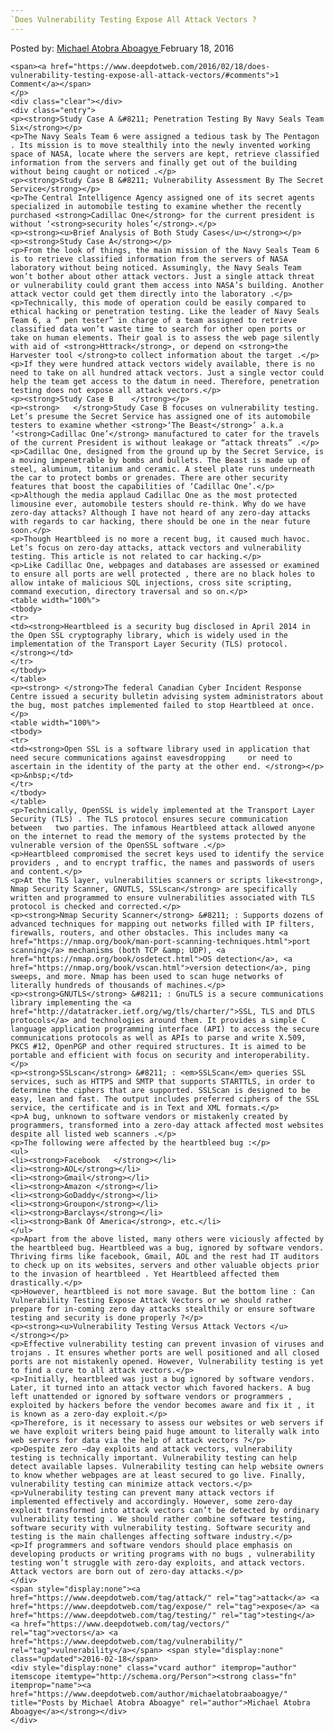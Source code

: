 ```yaml
---
`Does Vulnerability Testing Expose All Attack Vectors ?
---
```

<article class="post-listing post-13268 post type-post status-publish format-standard has-post-thumbnail hentry  tag-attack tag-expose tag-testing tag-vectors tag-vulnerability">
    <div class="post-inner">
        <span>Posted by: <a href="https://www.deepdotweb.com/author/michaelatobraaboagye/" title="">Michael Atobra Aboagye </a></span>
    <span>February 18, 2016</span>
    
    <span><a href="https://www.deepdotweb.com/2016/02/18/does-vulnerability-testing-expose-all-attack-vectors/#comments">1 Comment</a></span>
    </p>
    <div class="clear"></div>
    <div class="entry">
    <p><strong>Study Case A &#8211; Penetration Testing By Navy Seals Team Six</strong></p>
    <p>The Navy Seals Team 6 were assigned a tedious task by The Pentagon . Its mission is to move stealthily into the newly invented working space of NASA, locate where the servers are kept, retrieve classified information from the servers and finally get out of the building without being caught or noticed .</p>
    <p><strong>Study Case B &#8211; Vulnerability Assessment By The Secret Service</strong></p>
    <p>The Central Intelligence Agency assigned one of its secret agents specialized in automobile testing to examine whether the recently purchased <strong>Cadillac One</strong> for the current president is without ‘<strong>security holes’</strong>.</p>
    <p><strong><u>Brief Analysis of Both Study Cases</u></strong></p>
    <p><strong>Study Case A</strong></p>
    <p>From the look of things, the main mission of the Navy Seals Team 6 is to retrieve classified information from the servers of NASA laboratory without being noticed. Assumingly, the Navy Seals Team won’t bother about other attack vectors. Just a single attack threat or vulnerability could grant them access into NASA’s building. Another attack vector could get them directly into the laboratory .</p>
    <p>Technically, this mode of operation could be easily compared to ethical hacking or penetration testing. Like the leader of Navy Seals Team 6, a “ pen tester” in charge of a team assigned to retrieve classified data won’t waste time to search for other open ports or take on human elements. Their goal is to assess the web page silently with aid of <strong>Httrack</strong>, or depend on <strong>the Harvester tool </strong>to collect information about the target .</p>
    <p>If they were hundred attack vectors widely available, there is no need to take on all hundred attack vectors. Just a single vector could help the team get access to the datum in need. Therefore, penetration testing does not expose all attack vectors.</p>
    <p><strong>Study Case B    </strong></p>
    <p><strong>   </strong>Study Case B focuses on vulnerability testing. Let’s presume the Secret Service has assigned one of its automobile testers to examine whether <strong>‘The Beast</strong>’ a.k.a ‘<strong>Cadillac One’</strong> manufactured to cater for the travels of the current President is without leakage or “attack threats” .</p>
    <p>Cadillac One, designed from the ground up by the Secret Service, is a moving impenetrable by bombs and bullets. The Beast is made up of steel, aluminum, titanium and ceramic. A steel plate runs underneath the car to protect bombs or grenades. There are other security features that boost the capabilities of ‘Cadillac One’.</p>
    <p>Although the media applaud Cadillac One as the most protected limousine ever, automobile testers should re-think. Why do we have zero-day attacks? Although I have not heard of any zero-day attacks with regards to car hacking, there should be one in the near future soon.</p>
    <p>Though Heartbleed is no more a recent bug, it caused much havoc. Let’s focus on zero-day attacks, attack vectors and vulnerability testing. This article is not related to car hacking.</p>
    <p>Like Cadillac One, webpages and databases are assessed or examined to ensure all ports are well protected , there are no black holes to allow intake of malicious SQL injections, cross site scripting, command execution, directory traversal and so on.</p>
    <table width="100%">
    <tbody>
    <tr>
    <td><strong>Heartbleed is a security bug disclosed in April 2014 in the Open SSL cryptography library, which is widely used in the implementation of the Transport Layer Security (TLS) protocol. </strong></td>
    </tr>
    </tbody>
    </table>
    <p><strong> </strong>The federal Canadian Cyber Incident Response Centre issued a security bulletin advising system administrators about the bug, most patches implemented failed to stop Heartbleed at once.</p>
    <table width="100%">
    <tbody>
    <tr>
    <td><strong>Open SSL is a software library used in application that need secure communications against eavesdropping     or need to ascertain in the identity of the party at the other end. </strong></p>
    <p>&nbsp;</td>
    </tr>
    </tbody>
    </table>
    <p>Technically, OpenSSL is widely implemented at the Transport Layer Security (TLS) . The TLS protocol ensures secure communication between   two parties. The infamous Heartbleed attack allowed anyone on the internet to read the memory of the systems protected by the vulnerable version of the OpenSSL software .</p>
    <p>Heartbleed compromised the secret keys used to identify the service providers , and to encrypt traffic, the names and passwords of users and content.</p>
    <p>At the TLS layer, vulnerabilities scanners or scripts like<strong>, Nmap Security Scanner, GNUTLS, SSLscan</strong> are specifically written and programmed to ensure vulnerabilities associated with TLS protocol is checked and corrected.</p>
    <p><strong>Nmap Security Scanner</strong> &#8211; : Supports dozens of advanced techniques for mapping out networks filled with IP filters, firewalls, routers, and other obstacles. This includes many <a href="https://nmap.org/book/man-port-scanning-techniques.html">port scanning</a> mechanisms (both TCP &amp; UDP), <a href="https://nmap.org/book/osdetect.html">OS detection</a>, <a href="https://nmap.org/book/vscan.html">version detection</a>, ping sweeps, and more. Nmap has been used to scan huge networks of literally hundreds of thousands of machines.</p>
    <p><strong>GNUTLS</strong> &#8211; : GnuTLS is a secure communications library implementing the <a href="http://datatracker.ietf.org/wg/tls/charter/">SSL, TLS and DTLS protocols</a> and technologies around them. It provides a simple C language application programming interface (API) to access the secure communications protocols as well as APIs to parse and write X.509, PKCS #12, OpenPGP and other required structures. It is aimed to be portable and efficient with focus on security and interoperability.</p>
    <p><strong>SSLscan</strong> &#8211; : <em>SSLScan</em> queries SSL services, such as HTTPS and SMTP that supports STARTTLS, in order to determine the ciphers that are supported. SSLScan is designed to be easy, lean and fast. The output includes preferred ciphers of the SSL service, the certificate and is in Text and XML formats.</p>
    <p>A bug, unknown to software vendors or mistakenly created by programmers, transformed into a zero-day attack affected most websites despite all listed web scanners .</p>
    <p>The following were affected by the heartbleed bug :</p>
    <ul>
    <li><strong>Facebook   </strong></li>
    <li><strong>AOL</strong></li>
    <li><strong>Gmail</strong></li>
    <li><strong>Amazon </strong></li>
    <li><strong>GoDaddy</strong></li>
    <li><strong>Groupon</strong></li>
    <li><strong>Barclays</strong></li>
    <li><strong>Bank Of America</strong>, etc.</li>
    </ul>
    <p>Apart from the above listed, many others were viciously affected by the heartbleed bug. Heartbleed was a bug, ignored by software vendors. Thriving firms like facebook, Gmail, AOL and the rest had IT auditors to check up on its websites, servers and other valuable objects prior to the invasion of heartbleed . Yet Heartbleed affected them drastically.</p>
    <p>However, heartbleed is not more savage. But the bottom line : Can Vulnerability Testing Expose Attack Vectors or we should rather prepare for in-coming zero day attacks stealthily or ensure software testing and security is done properly ?</p>
    <p><strong><u>Vulnerability Testing Versus Attack Vectors </u></strong></p>
    <p>Effective vulnerability testing can prevent invasion of viruses and trojans . It ensures whether ports are well positioned and all closed ports are not mistakenly opened. However, Vulnerability testing is yet to find a cure to all attack vectors.</p>
    <p>Initially, heartbleed was just a bug ignored by software vendors. Later, it turned into an attack vector which favored hackers. A bug left unattended or ignored by software vendors or programmers , exploited by hackers before the vendor becomes aware and fix it , it is known as a zero-day exploit.</p>
    <p>Therefore, is it necessary to assess our websites or web servers if we have exploit writers being paid huge amount to literally walk into web servers for data via the help of attack vectors ?</p>
    <p>Despite zero –day exploits and attack vectors, vulnerability testing is technically important. Vulnerability testing can help detect available lapses. Vulnerability testing can help website owners to know whether webpages are at least secured to go live. Finally, vulnerability testing can minimize attack vectors.</p>
    <p>Vulnerability testing can prevent many attack vectors if implemented effectively and accordingly. However, some zero-day exploit transformed into attack vectors can’t be detected by ordinary vulnerability testing . We should rather combine software testing, software security with vulnerability testing. Software security and testing is the main challenges affecting software industry.</p>
    <p>If programmers and software vendors should place emphasis on developing products or writing programs with no bugs , vulnerability testing won’t struggle with zero-day exploits, and attack vectors. Attack vectors are born out of zero-day attacks.</p>
    </div>
    <span style="display:none"><a href="https://www.deepdotweb.com/tag/attack/" rel="tag">attack</a> <a href="https://www.deepdotweb.com/tag/expose/" rel="tag">expose</a> <a href="https://www.deepdotweb.com/tag/testing/" rel="tag">testing</a> <a href="https://www.deepdotweb.com/tag/vectors/" rel="tag">vectors</a> <a href="https://www.deepdotweb.com/tag/vulnerability/" rel="tag">vulnerability</a></span> <span style="display:none" class="updated">2016-02-18</span>
    <div style="display:none" class="vcard author" itemprop="author" itemscope itemtype="http://schema.org/Person"><strong class="fn" itemprop="name"><a href="https://www.deepdotweb.com/author/michaelatobraaboagye/" title="Posts by Michael Atobra Aboagye" rel="author">Michael Atobra Aboagye</a></strong></div>
    </div>
</article>

